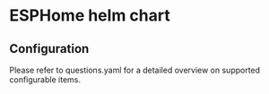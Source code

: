 # ESPHome helm chart

## Configuration

Please refer to questions.yaml for a detailed overview on supported configurable items.

